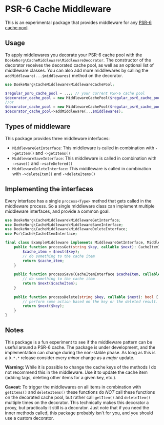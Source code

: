 # PSR-6 Cache Middleware

This is an experimental package that provides middleware for any [PSR-6 cache pool](https://www.php-fig.org/psr/psr-6/).

## Usage

To apply middlewares you decorate your PSR-6 cache pool with the `DoekeNorg\CacheMiddleware\MiddlewareDecorator`. The
constructor of the decorator receives the decorated cache pool, as well as an optional list of middleware classes. 
You can also add more middlewares by calling the `addMiddleware(...$middlewares)` method on the decorator.

```php
use DoekeNorg\CacheMiddleware\MiddlewareCachePool;

$regular_psr6_cache_pool = ...; // your current PSR-6 cache pool
$decorator_cache_pool = new MiddlewareCachePool($regular_psr6_cache_pool, ...$middlewares);
//or
$decorator_cache_pool = new MiddlewareCachePool($regular_psr6_cache_pool);
$decorator_cache_pool->addMiddleware(...$middlewares);
```

## Types of middleware

This package provides three middleware interfaces:

- `MiddlewareGetInterface`: This middleware is called in combination with `->getItem()` and `->getItems()`
- `MiddlewareSaveInterface`: This middleware is called in combination with `->save()` and `->safeDefered()`
- `MiddlewareDeleteInterface`: This middleware is called in combination with `->deleteItem()` and `->deleteItems()`

## Implementing the interfaces

Every interface has a single `process<Type>` method that gets called in the middleware process. So a single middleware
class can implement multiple middleware interfaces, and provide a common goal.

```php
use DoekeNorg\CacheMiddleware\MiddlewareGetInterface;
use DoekeNorg\CacheMiddleware\MiddlewareSaveInterface;
use DoekeNorg\CacheMiddleware\MiddlewareDeleteInterface;
use Psr\Cache\CacheItemInterface;

final class ExampleMiddleware implements MiddlewareGetInterface, MiddlewareSaveInterface, MiddlewareDeleteInterface {
    public function processGet(string $key, callable $next): CacheItemInterface {
        $cache_item = $next($key);
        // do something to the cache item
        return $cache_item;
    }
    
    public function processSave(CacheItemInterface $cacheItem, callable $next): bool {
        // do something to the cache item
        return $next($cacheItem);
    }
    
    public function processDelete(string $key, callable $next): bool {
        // perform some action based on the key or the deleted result.
        return $next($key);
    }
}
```

## Notes

This package is a fun experiment to see if the middleware pattern can be useful around a PSR-6 cache. The package is
under development, and the implementation can change during the non-stable phase. As long as this is a `0.*.*` release
consider every *minor* change as a *major* update.

**Warning:** While it is possible to change the cache keys of the methods I do not recommend this in the middleware. 
Use it to update the cache item (adding tags, deleting other items for a given key, etc.).

**Caveat:** To trigger the middlewares on all items in combination with `getItems()` and `deleteItems()` these functions
do *NOT* call these functions on the decorated cache pool, but rather call `getItem()` and `deleteItem()` multiple times
on the decorator. This technically makes this decorator a proxy, but practically it still is a decorator. Just note that
if you need the inner methods called, this package probably isn't for you, and you should use a custom decorator.
